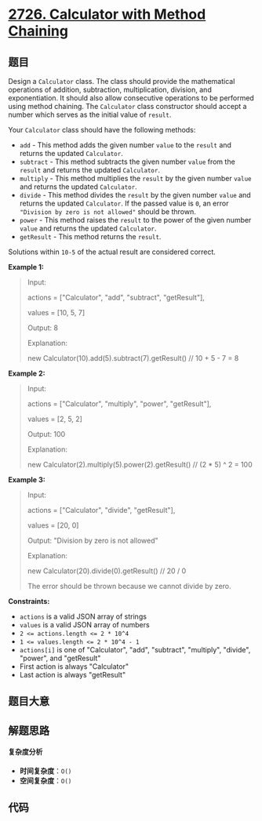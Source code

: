 # [2726. Calculator with Method Chaining](https://leetcode.com/problems/calculator-with-method-chaining/)

## 题目

Design a `Calculator` class. The class should provide the mathematical
operations of addition, subtraction, multiplication, division, and
exponentiation. It should also allow consecutive operations to be performed
using method chaining. The `Calculator` class constructor should accept a
number which serves as the initial value of `result`.

Your `Calculator` class should have the following methods:

- `add` \- This method adds the given number `value` to the `result` and returns the updated `Calculator`.
- `subtract` - This method subtracts the given number `value` from the `result` and returns the updated `Calculator`.
- `multiply` - This method multiplies the `result` by the given number `value` and returns the updated `Calculator`.
- `divide` - This method divides the `result` by the given number `value` and returns the updated `Calculator`. If the passed value is `0`, an error `"Division by zero is not allowed"` should be thrown.
- `power` - This method raises the `result` to the power of the given number `value` and returns the updated `Calculator`.
- `getResult` - This method returns the `result`.

Solutions within `10-5` of the actual result are considered correct.

**Example 1:**

> Input:
>
> actions = ["Calculator", "add", "subtract", "getResult"],
>
> values = [10, 5, 7]
>
> Output: 8
>
> Explanation:
>
> new Calculator(10).add(5).subtract(7).getResult() // 10 + 5 - 7 = 8

**Example 2:**

> Input:
>
> actions = ["Calculator", "multiply", "power", "getResult"],
>
> values = [2, 5, 2]
>
> Output: 100
>
> Explanation:
>
> new Calculator(2).multiply(5).power(2).getResult() // (2 \* 5) ^ 2 = 100

**Example 3:**

> Input:
>
> actions = ["Calculator", "divide", "getResult"],
>
> values = [20, 0]
>
> Output: "Division by zero is not allowed"
>
> Explanation:
>
> new Calculator(20).divide(0).getResult() // 20 / 0
>
> The error should be thrown because we cannot divide by zero.

**Constraints:**

- `actions` is a valid JSON array of strings
- `values` is a valid JSON array of numbers
- `2 <= actions.length <= 2 * 10^4`
- `1 <= values.length <= 2 * 10^4 - 1`
- `actions[i]` is one of "Calculator", "add", "subtract", "multiply", "divide", "power", and "getResult"
- First action is always "Calculator"
- Last action is always "getResult"

## 题目大意

## 解题思路

#### 复杂度分析

- **时间复杂度**：`O()`
- **空间复杂度**：`O()`

## 代码

```javascript

```

